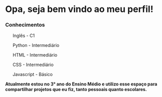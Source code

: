 <h1>Opa, seja bem vindo ao meu perfil!</h1>

<h3>Conhecimentos</h3>
<ul>
  <p>Inglês - C1</p>
  <p>Python - Intermediário</p>
  <p>HTML - Intermediário</p>
  <p>CSS - Intermediário</p>
  <p>Javascript - Básico</p>
</ul>

<strong>Atualmente estou no 3° ano do Ensino Médio e utilizo esse espaço para compartilhar projetos que eu fiz, tanto pessoais quanto escolares.</strong>

